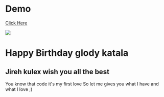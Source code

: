 
# Demo
[Click Here](https://ljoboy.github.io/HappyBirthday/)  

![](favicon.ico)

# Happy Birthday glody katala
## Jireh kulex wish you all the best
You know that code it's my first love
So let me gives you what I have and what I love ;)

